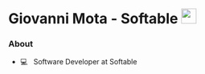 <h1>
    Giovanni Mota - Softable
  <img src="https://media2.giphy.com/media/v1.Y2lkPTc5MGI3NjExZnVhOGd2cjZocmN3bjQyajl6emQ4czJ2czc3eXZscnozczNvcW9vbyZlcD12MV9pbnRlcm5hbF9naWZfYnlfaWQmY3Q9cw/eNAsjO55tPbgaor7ma/giphy.gif" width="30" />
</h1>

<h3>About</h3>

- 💻 &nbsp; Software Developer at Softable

<!--
**giovanni-mota/giovanni-mota** is a ✨ _special_ ✨ repository because its `README.md` (this file) appears on your GitHub profile.

Here are some ideas to get you started:

- 🔭 I’m currently working on ...
- 🌱 I’m currently learning ...
- 👯 I’m looking to collaborate on ...
- 🤔 I’m looking for help with ...
- 💬 Ask me about ...
- 📫 How to reach me: ...
- 😄 Pronouns: ...
- ⚡ Fun fact: ...
-->
